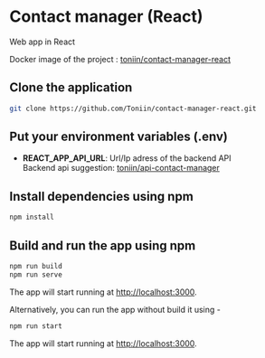 # Contact manager (React)
Web app in React

Docker image of the project : <a href="https://hub.docker.com/r/toniin/contact-manager-react" target="_blank">toniin/contact-manager-react</a>

## Clone the application

```bash
git clone https://github.com/Toniin/contact-manager-react.git
```

## Put your environment variables (.env)

- **REACT_APP_API_URL**: Url/Ip adress of the backend API \
  Backend api suggestion: <a href="https://hub.docker.com/r/toniin/api-contact-manager" target="_blank">toniin/api-contact-manager</a>

## Install dependencies using npm

```bash
npm install
```

## Build and run the app using npm

```bash
npm run build
npm run serve
```
The app will start running at <http://localhost:3000>.

Alternatively, you can run the app without build it using -

```bash
npm run start
```
The app will start running at <http://localhost:3000>.
